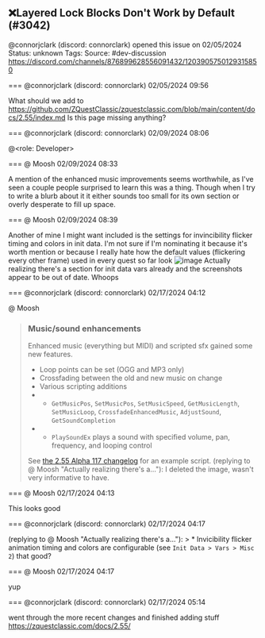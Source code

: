 ## ❌Layered Lock Blocks Don't Work by Default (#3042)
@connorjclark (discord: connorclark) opened this issue on 02/05/2024
Status: unknown
Tags: 
Source: #dev-discussion https://discord.com/channels/876899628556091432/1203905750129315850


=== @connorjclark (discord: connorclark) 02/05/2024 09:56

What should we add to https://github.com/ZQuestClassic/zquestclassic.com/blob/main/content/docs/2.55/index.md
Is this page missing anything?

=== @connorjclark (discord: connorclark) 02/09/2024 08:06

@<role: Developer>

=== @ Moosh 02/09/2024 08:33

A mention of the enhanced music improvements seems worthwhile, as I've seen a couple people surprised to learn this was a thing. Though when I try to write a blurb about it it either sounds too small for its own section or overly desperate to fill up space.

=== @ Moosh 02/09/2024 08:39

Another of mine I might want included is the settings for invincibility flicker timing and colors in init data. I'm not sure if I'm nominating it because it's worth mention or because I really hate how the default values (flickering every other frame) used in every quest so far look
![image](https://cdn.discordapp.com/attachments/1203905750129315850/1205432879404945418/image.png?ex=65eaceda&is=65d859da&hm=7b579a396f33de1a981c19dbda35940f0448c43926957a83cda3fc78539dd5e1&)
Actually realizing there's a section for init data vars already and the screenshots appear to be out of date. Whoops

=== @connorjclark (discord: connorclark) 02/17/2024 04:12

@ Moosh 

> ### Music/sound enhancements
> 
> Enhanced music (everything but MIDI) and scripted sfx gained some new features.
> 
> * Loop points can be set (OGG and MP3 only)
> * Crossfading between the old and new music on change
> * Various scripting additions
> * * `GetMusicPos`, `SetMusicPos`, `SetMusicSpeed`, `GetMusicLength`, `SetMusicLoop`, `CrossfadeEnhancedMusic`, `AdjustSound`, `GetSoundCompletion`
> * * `PlaySoundEx` plays a sound with specified volume, pan, frequency, and looping control
> 
> See [the 2.55 Alpha 117 changelog](/releases/2.55-alpha-117/) for an example script.
(replying to @ Moosh "Actually realizing there's a…"): I deleted the image, wasn't very informative to have.

=== @ Moosh 02/17/2024 04:13

This looks good

=== @connorjclark (discord: connorclark) 02/17/2024 04:17

(replying to @ Moosh "Actually realizing there's a…"): > * Invicibility flicker animation timing and colors are configurable (see `Init Data > Vars > Misc 2`)
that good?

=== @ Moosh 02/17/2024 04:17

yup

=== @connorjclark (discord: connorclark) 02/17/2024 05:14

went through the more recent changes and finished adding stuff https://zquestclassic.com/docs/2.55/
